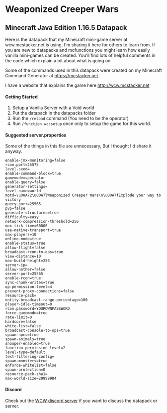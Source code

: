 # Weaponized Creeper Wars
## Minecraft Java Edition 1.16.5 Datapack 

Here is the datapack that my Minecraft mini-game server at wcw.mcstacker.net is using. I'm sharing it here for others to learn from. If you are new to datapacks and mcfunctions you might learn how easily vanilla mini-games can be created. You'll find lots of helpful comments in the code which explain a bit about what is going on.

Some of the commands used in this datapack were created on my Minecraft Command Generator at https://mcstacker.net .

I have a website that explains the game here http://wcw.mcstacker.net 

#### Getting Started
1. Setup a Vanilla Server with a Void world
2. Put the datapack in the datapacks folder
3. Run the `/reload` command (You need to be the operator)
4. Run `/function wc:setup` once only to setup the game for this world.


#### Suggested server.properties
Some of the things in this file are unnecessary, But I thought I'd share it anyway. 
```
enable-jmx-monitoring=false
rcon.port=25575
level-seed=
enable-command-block=true
gamemode=spectator
enable-query=false
generator-settings=
level-name=world
motd=\u00A72\u00A7lWeaponized Creeper Wars\n\u00A7fExplode your way to victory  
query.port=25565
pvp=false
generate-structures=true
difficulty=easy
network-compression-threshold=256
max-tick-time=60000
use-native-transport=true
max-players=10
online-mode=true
enable-status=true
allow-flight=false
broadcast-rcon-to-ops=true
view-distance=10
max-build-height=256
server-ip=
allow-nether=false
server-port=25565
enable-rcon=true
sync-chunk-writes=true
op-permission-level=4
prevent-proxy-connections=false
resource-pack=
entity-broadcast-range-percentage=100
player-idle-timeout=0
rcon.password=YOUROWNPASSWORD
force-gamemode=true
rate-limit=0
hardcore=false
white-list=false
broadcast-console-to-ops=true
spawn-npcs=true
spawn-animals=true
snooper-enabled=true
function-permission-level=2
level-type=default
text-filtering-config=
spawn-monsters=true
enforce-whitelist=false
spawn-protection=0
resource-pack-sha1=
max-world-size=29999984
```
#### Discord
Check out the [WCW discord server](https://discord.gg/B6zG4Y26uD) if you want to discuss the datapack or server.